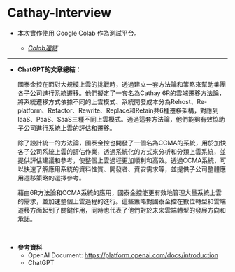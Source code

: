 # Cathay-Interview
- 本次實作使用 Google Colab 作為測試平台。

  - *[Colab連結](https://colab.research.google.com/drive/1UrttEwBc5GSvXToWG3qNSX7JC8UQOaKX?usp=sharing)*

---

- **ChatGPT的文章總結：**

  國泰金控在面對大規模上雲的挑戰時，透過建立一套方法論和策略來幫助集團各子公司進行系統遷移。他們擬定了一套名為Cathay 6R的雲端遷移方法論，將系統遷移方式依據不同的上雲模式、系統開發成本分為Rehost、Re-platform、Refactor、Rewrite、Replace和Retain共6種遷移架構，對應到IaaS、PaaS、SaaS三種不同上雲模式。通過這套方法論，他們能夠有效協助子公司進行系統上雲的評估和遷移。

  除了設計統一的方法論，國泰金控也開發了一個名為CCMA的系統，用於加快各子公司系統上雲的評估作業，透過系統化的方式來分析和分類上雲系統，並提供評估建議和參考，使整個上雲過程更加順利和高效。透過CCMA系統，可以快速了解應用系統的資料性質、開發者、資安需求等，並提供子公司整體應用遷移策略的選擇參考。

  藉由6R方法論和CCMA系統的應用，國泰金控能更有效地管理大量系統上雲的需求，並加速整個上雲過程的進行。這些策略對國泰金控在數位轉型和雲端遷移方面起到了關鍵作用，同時也代表了他們對於未來雲端轉型的發展方向和承諾。

<br>

- **參考資料**
  - OpenAI Document: https://platform.openai.com/docs/introduction
  - ChatGPT
